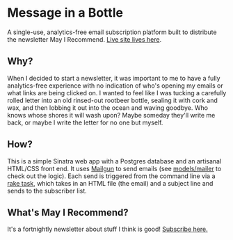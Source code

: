 # Message in a Bottle

A single-use, analytics-free email subscription platform built to distribute the newsletter May I Recommend. [Live site lives here](http://mayirecommend.email/).

## Why?

When I decided to start a newsletter, it was important to me to have a fully analytics-free experience with no indication of who's opening my emails or what links are being clicked on. I wanted to feel like I was tucking a carefully rolled letter into an old rinsed-out rootbeer bottle, sealing it with cork and wax, and then lobbing it out into the ocean and waving goodbye. Who knows whose shores it will wash upon? Maybe someday they'll write me back, or maybe I write the letter for no one but myself.

## How?

This is a simple Sinatra web app with a Postgres database and an artisanal HTML/CSS front end. It uses [Mailgun](https://www.mailgun.com/) to send emails (see [models/mailer](models/mailer.rb) to check out the logic). Each send is triggered from the command line via a [rake task](Rakefile), which takes in an HTML file (the email) and a subject line and sends to the subscriber list.

## What's May I Recommend?

It's a fortnightly newsletter about stuff I think is good! [Subscribe here.](http://mayirecommend.email/subscribe)
